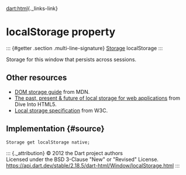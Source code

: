 [dart:html](../../dart-html/dart-html-library){._links-link}

localStorage property
=====================

::: {#getter .section .multi-line-signature}
[Storage](../storage-class) localStorage
:::

Storage for this window that persists across sessions.

Other resources
---------------

-   [DOM storage
    guide](https://developer.mozilla.org/en-US/docs/Web/Guide/API/DOM/Storage)
    from MDN.
-   [The past, present & future of local storage for web
    applications](http://diveintohtml5.info/storage.html) from Dive Into
    HTML5.
-   [Local storage
    specification](http://www.w3.org/TR/webstorage/#the-localstorage-attribute)
    from W3C.

Implementation {#source}
--------------

``` {.language-dart data-language="dart"}
Storage get localStorage native;
```

::: {._attribution}
© 2012 the Dart project authors\
Licensed under the BSD 3-Clause \"New\" or \"Revised\" License.\
<https://api.dart.dev/stable/2.18.5/dart-html/Window/localStorage.html>
:::
